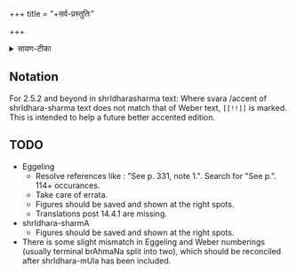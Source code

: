 +++
title = "+सर्व-प्रस्तुतिः"

+++


<details><summary>सायण-टीका</summary>

ॐ 
अथ सायणाचार्यकृतवेदार्थप्रकाशाख्यभाष्यसहितं माध्यन्दिनशतपथब्राह्मणम् । 
॥ श्रीगणेशाय नमः ॥ श्रीपरब्रह्मणे नमः ॥ 

सायणभाष्यम् [^१] ।

वागीशाद्याः सुमनसः  
सर्वार्थानामुपक्रमे । 
यं नत्वा कृतकृत्याः स्युस्  
तं नमामि गजाननम् ॥ १ ॥ 

यस्य निःश्वसितं वेदा  
यो वेदेभ्यो ऽखिलं जगत् । 
निर्ममे तमहं वन्दे  
विद्यातीर्थमहेश्वरम् ॥ २ ॥ 

तत्कटाक्षेण तद्रूपं  
दधतो बुक्कभूपतेः । 
कृतावतरणः क्षीर-  
सागराद् इव चन्द्रमाः ॥ ३ ॥ 

विजिताराति-व्रातो  
वीरः श्रीहरिहरः क्षमाधीशः । 
धर्म-ब्रह्माध्वन्यः  
समादिशत् सायणाचार्यम् ॥ ४ ॥

> ऋग्-यजुः-साम-शाखानाम्  
एकैका व्याकृता त्वया । 
तावता तत्-समानार्था  
ज्ञातुं शक्यास् ततः पराः ॥ ५ ॥ 
> 
> वासना विशदा यत्र  
मन्त्रार्थानाम् अशेषतः । 
प्रायेणाध्वर्यवं कर्म  
पूर्णं शाखान्तरैर् विना ॥ ६ ॥ 
> 
> करामलकवद् यत्र  
परं तत्त्वं प्रकाशितम् । 
या काचित् तादृशी शाखा  
त्वया व्याख्यायताम् इति ॥ ७ ॥ 

सर्वतः सायणाचार्यो  
विमृश्योदीरितान् गुणान् । 
माध्यन्दिने शतपथे  
ब्राह्मणे व्याकरोति तत् ॥ ८ ॥ 

संचारः पद-वाक्यार्थ-  
न्यायानां दर्शितः पुरा । 
वेदानाम् अर्थवत्त्वादि  
यच्चान्यद् उपयुज्यते ॥ 
सर्वशाखा-समत्वेन  
विज्ञेयं तदिहाखिलम् [‍‍^२] ॥ ९ ॥ 

यच् च संदिग्धम् अज्ञातम्   
अत्र तद्विवरिष्यते । 
संमत्या कल्पसूत्राणां  
ब्राह्मणानां च संग्रहात् ॥ १० ॥ 

इह हि चरमे चतुर्दशे काण्डे [^३]  
करतलामलकवत् परतत्त्वं प्रकाशितम् ।  
ततः प्राक्तनैश्च त्रयोदशभिः काण्डैस्  
त्रेताग्निसाध्यो [^४] धर्मः प्राधान्येन प्रतिपादितः ।  

</details>


## Notation
For 2.5.2 and beyond in shrIdharasharma text: Where svara /accent of shrIdhara-sharma text does not match that of Weber text, `[[!!]]` is marked. This is intended to help a future better accented edition.

## TODO
- Eggeling 
  - Resolve references like : "See p. 331, note 1.". Search for "See p\.". 114+ occurances.
  - Take care of errata.
  - Figures should be saved and shown at the right spots.
  - Translations post 14.4.1 are missing.
- shrIdhara-sharmA
  - Figures should be saved and shown at the right spots.
- There is some slight mismatch in Eggeling and Weber numberings (usually terminal brAhmaNa split into two), which should be reconciled after shrIdhara-mUla has been included.
